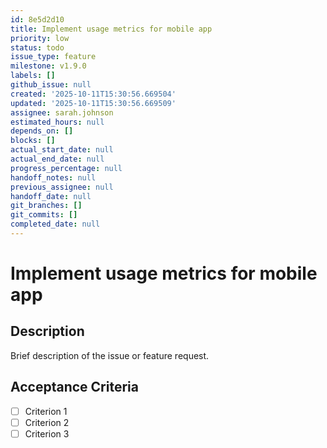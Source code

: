 ```yaml
---
id: 8e5d2d10
title: Implement usage metrics for mobile app
priority: low
status: todo
issue_type: feature
milestone: v1.9.0
labels: []
github_issue: null
created: '2025-10-11T15:30:56.669504'
updated: '2025-10-11T15:30:56.669509'
assignee: sarah.johnson
estimated_hours: null
depends_on: []
blocks: []
actual_start_date: null
actual_end_date: null
progress_percentage: null
handoff_notes: null
previous_assignee: null
handoff_date: null
git_branches: []
git_commits: []
completed_date: null
---
```


# Implement usage metrics for mobile app

## Description

Brief description of the issue or feature request.

## Acceptance Criteria

- [ ] Criterion 1
- [ ] Criterion 2
- [ ] Criterion 3
